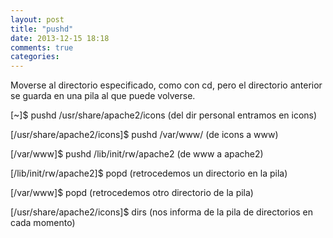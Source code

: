 ```yaml
---
layout: post
title: "pushd"
date: 2013-12-15 18:18
comments: true
categories: 
---
```

Moverse al directorio especificado, como con cd, pero el directorio anterior se guarda en una pila al que puede volverse.

[~]$ pushd /usr/share/apache2/icons (del dir personal entramos en icons)

[/usr/share/apache2/icons]$ pushd /var/www/ (de icons a www)

[/var/www]$ pushd /lib/init/rw/apache2 (de www a apache2)

[/lib/init/rw/apache2]$ popd (retrocedemos un directorio en la pila)

[/var/www]$ popd (retrocedemos otro directorio de la pila)

[/usr/share/apache2/icons]$ dirs (nos informa de la pila de directorios en cada momento)

